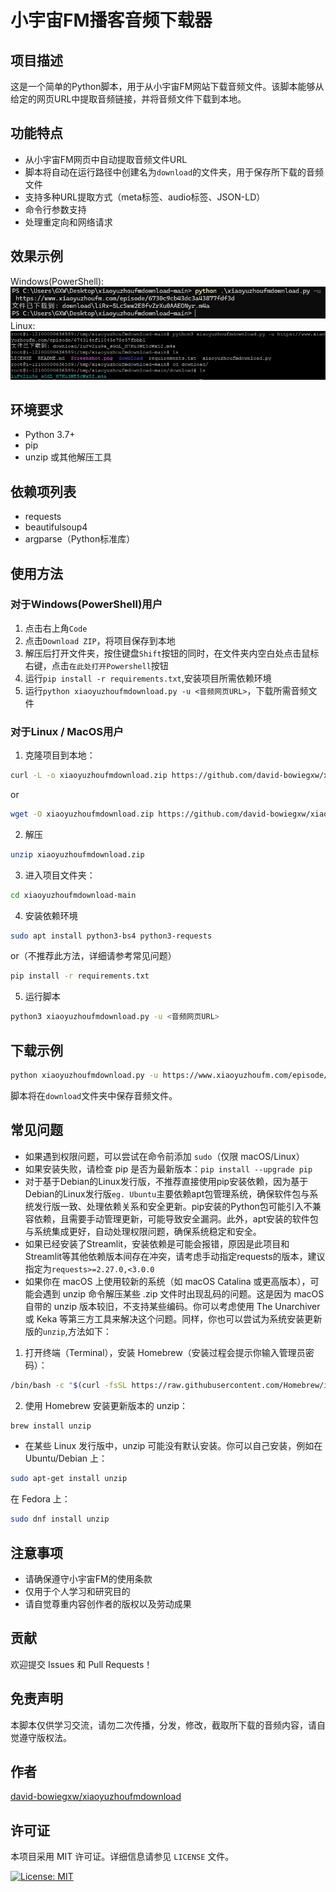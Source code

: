 # 小宇宙FM播客音频下载器

## 项目描述

这是一个简单的Python脚本，用于从小宇宙FM网站下载音频文件。该脚本能够从给定的网页URL中提取音频链接，并将音频文件下载到本地。

## 功能特点

- 从小宇宙FM网页中自动提取音频文件URL
- 脚本将自动在运行路径中创建名为`download`的文件夹，用于保存所下载的音频文件
- 支持多种URL提取方式（meta标签、audio标签、JSON-LD）
- 命令行参数支持
- 处理重定向和网络请求

## 效果示例

Windows(PowerShell):
![Screenshot1](Screenshot_PowerShell.png)
Linux:
![Screenshot2](Screenshot_Linux.png)

## 环境要求

- Python 3.7+
- pip
- unzip 或其他解压工具

## 依赖项列表

- requests
- beautifulsoup4
- argparse（Python标准库）

## 使用方法

### 对于Windows(PowerShell)用户

1. 点击右上角`Code`
2. 点击`Download ZIP`，将项目保存到本地
3. 解压后打开文件夹，按住键盘`Shift`按钮的同时，在文件夹内空白处点击鼠标右键，点击`在此处打开Powershell`按钮
4. 运行`pip install -r requirements.txt`,安装项目所需依赖环境
5. 运行`python xiaoyuzhoufmdownload.py -u <音频网页URL>`，下载所需音频文件

### 对于Linux / MacOS用户

1. 克隆项目到本地：
```bash
curl -L -o xiaoyuzhoufmdownload.zip https://github.com/david-bowiegxw/xiaoyuzhoufmdownload/archive/refs/heads/main.zip
```
or
```bash
wget -O xiaoyuzhoufmdownload.zip https://github.com/david-bowiegxw/xiaoyuzhoufmdownload/archive/refs/heads/main.zip
```

2. 解压
```bash
unzip xiaoyuzhoufmdownload.zip
```

3. 进入项目文件夹：
```bash
cd xiaoyuzhoufmdownload-main
```
4. 安装依赖环境
```bash
sudo apt install python3-bs4 python3-requests
```
or（不推荐此方法，详细请参考常见问题）
```bash
pip install -r requirements.txt
```
5. 运行脚本
```bash
python3 xiaoyuzhoufmdownload.py -u <音频网页URL>
```

## 下载示例

```bash
python xiaoyuzhoufmdownload.py -u https://www.xiaoyuzhoufm.com/episode/6740632c8d1233fb0d3a9cea
```

脚本将在`download`文件夹中保存音频文件。

## 常见问题

- 如果遇到权限问题，可以尝试在命令前添加 `sudo`（仅限 macOS/Linux）
- 如果安装失败，请检查 pip 是否为最新版本：`pip install --upgrade pip`
- 对于基于Debian的Linux发行版，不推荐直接使用pip安装依赖，因为基于Debian的Linux发行版`eg. Ubuntu`主要依赖apt包管理系统，确保软件包与系统发行版一致、处理依赖关系和安全更新。pip安装的Python包可能引入不兼容依赖，且需要手动管理更新，可能导致安全漏洞。此外，apt安装的软件包与系统集成更好，自动处理权限问题，确保系统稳定和安全。
- 如果已经安装了Streamlit，安装依赖是可能会报错，原因是此项目和Streamlit等其他依赖版本间存在冲突，请考虑手动指定requests的版本，建议指定为`requests>=2.27.0,<3.0.0`
- 如果你在 macOS 上使用较新的系统（如 macOS Catalina 或更高版本），可能会遇到 unzip 命令解压某些 .zip 文件时出现乱码的问题。这是因为 macOS 自带的 unzip 版本较旧，不支持某些编码。你可以考虑使用 The Unarchiver 或 Keka 等第三方工具来解决这个问题。同样，你也可以尝试为系统安装更新版的`unzip`,方法如下：
1. 打开终端（Terminal），安装 Homebrew（安装过程会提示你输入管理员密码）：
```bash
/bin/bash -c "$(curl -fsSL https://raw.githubusercontent.com/Homebrew/install/HEAD/install.sh)"
```
2. 使用 Homebrew 安装更新版本的 unzip：
```bash
brew install unzip
```

- 在某些 Linux 发行版中，unzip 可能没有默认安装。你可以自己安装，例如在 Ubuntu/Debian 上：

```bash
sudo apt-get install unzip
```
在 Fedora 上：
```bash
sudo dnf install unzip
```

## 注意事项

- 请确保遵守小宇宙FM的使用条款
- 仅用于个人学习和研究目的
- 请自觉尊重内容创作者的版权以及劳动成果

## 贡献

欢迎提交 Issues 和 Pull Requests！

## 免责声明

本脚本仅供学习交流，请勿二次传播，分发，修改，截取所下载的音频内容，请自觉遵守版权法。

## 作者

[david-bowiegxw/xiaoyuzhoufmdownload](https://github.com/david-bowiegxw/xiaoyuzhoufmdownload)

## 许可证

本项目采用 MIT 许可证。详细信息请参见 `LICENSE` 文件。

[![License: MIT](https://img.shields.io/badge/License-MIT-yellow.svg)](https://opensource.org/licenses/MIT)
